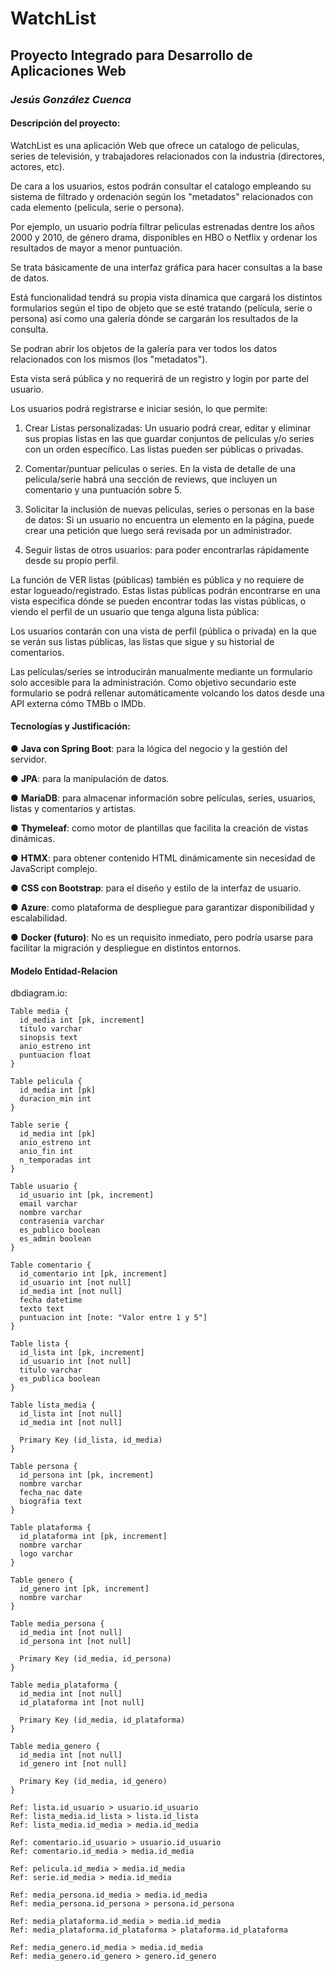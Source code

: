 # WatchList

## Proyecto Integrado para Desarrollo de Aplicaciones Web

### _Jesús González Cuenca_

#### Descripción del proyecto:

WatchList es una aplicación Web que ofrece un catalogo de peliculas, series de televisión, y trabajadores relacionados con la industria (directores, actores, etc).

De cara a los usuarios, estos podrán consultar el catalogo empleando su sistema de filtrado y ordenación según los "metadatos" relacionados con cada elemento (pelicula, serie o persona).

Por ejemplo, un usuario podría filtrar peliculas estrenadas dentre los años 2000 y 2010, de género drama, disponibles en HBO o Netflix y ordenar los resultados de mayor a menor puntuación.

Se trata básicamente de una interfaz gráfica para hacer consultas a la base de datos.

Está funcionalidad tendrá su propia vista dínamica que cargará los distintos formularios según el tipo de objeto que se esté tratando (película, serie o persona) así como una galería dónde se cargarán los resultados de la consulta.

Se podran abrir los objetos de la galería para ver todos los datos relacionados con los mismos (los "metadatos").

Esta vista será pública y no requerirá de un registro y login por parte del usuario.

Los usuarios podrá registrarse e iniciar sesión, lo que permite:

1. Crear Listas personalizadas: Un usuario podrá crear, editar y eliminar sus propias listas en las que guardar conjuntos de peliculas y/o series con un orden específico. Las listas pueden ser públicas o privadas.

2. Comentar/puntuar peliculas o series. En la vista de detalle de una pelicula/serie habrá una sección de reviews, que incluyen un comentario y una puntuación sobre 5.

3. Solicitar la inclusión de nuevas peliculas, series o personas en la base de datos: Si un usuario no encuentra un elemento en la página, puede crear una petición que luego será revisada por un administrador.

4. Seguir listas de otros usuarios: para poder encontrarlas rápidamente desde su propio perfil.

La función de VER listas (públicas) también es pública y no requiere de estar logueado/registrado. Estas listas públicas podrán encontrarse en una vista especifica dónde se pueden encontrar todas las vistas públicas, o viendo el perfil de un usuario que tenga alguna lista pública:

Los usuarios contarán con una vista de perfil (pública o privada) en la que se verán sus listas
públicas, las listas que sigue y su historial de comentarios.

Las películas/series se introducirán manualmente mediante un formulario solo accesible para la
administración. Como objetivo secundario este formulario se podrá rellenar automáticamente
volcando los datos desde una API externa cómo TMBb o IMDb.

#### Tecnologías y Justificación:

● **Java con Spring Boot**: para la lógica del negocio y la gestión del servidor.

● **JPA**: para la manipulación de datos.

● **MariaDB**: para almacenar información sobre películas, series, usuarios, listas y
comentarios y artistas.

● **Thymeleaf**: como motor de plantillas que facilita la creación de vistas dinámicas.

● **HTMX**: para obtener contenido HTML dinámicamente sin necesidad de JavaScript complejo.

● **CSS con Bootstrap**: para el diseño y estilo de la interfaz de usuario.

● **Azure**: como plataforma de despliegue para garantizar disponibilidad y escalabilidad.

● **Docker (futuro)**: No es un requisito inmediato, pero podría usarse para facilitar la
migración y despliegue en distintos entornos.

#### Modelo Entidad-Relacion

dbdiagram.io:

```dbml
Table media {
  id_media int [pk, increment]
  titulo varchar
  sinopsis text
  anio_estreno int
  puntuacion float
}

Table pelicula {
  id_media int [pk]
  duracion_min int
}

Table serie {
  id_media int [pk]
  anio_estreno int
  anio_fin int
  n_temporadas int
}

Table usuario {
  id_usuario int [pk, increment]
  email varchar
  nombre varchar
  contrasenia varchar
  es_publico boolean
  es_admin boolean
}

Table comentario {
  id_comentario int [pk, increment]
  id_usuario int [not null]
  id_media int [not null]
  fecha datetime
  texto text
  puntuacion int [note: "Valor entre 1 y 5"]
}

Table lista {
  id_lista int [pk, increment]
  id_usuario int [not null]
  titulo varchar
  es_publica boolean
}

Table lista_media {
  id_lista int [not null]
  id_media int [not null]

  Primary Key (id_lista, id_media)
}

Table persona {
  id_persona int [pk, increment]
  nombre varchar
  fecha_nac date
  biografia text
}

Table plataforma {
  id_plataforma int [pk, increment]
  nombre varchar
  logo varchar
}

Table genero {
  id_genero int [pk, increment]
  nombre varchar
}

Table media_persona {
  id_media int [not null]
  id_persona int [not null]

  Primary Key (id_media, id_persona)
}

Table media_plataforma {
  id_media int [not null]
  id_plataforma int [not null]

  Primary Key (id_media, id_plataforma)
}

Table media_genero {
  id_media int [not null]
  id_genero int [not null]

  Primary Key (id_media, id_genero)
}

Ref: lista.id_usuario > usuario.id_usuario
Ref: lista_media.id_lista > lista.id_lista
Ref: lista_media.id_media > media.id_media

Ref: comentario.id_usuario > usuario.id_usuario
Ref: comentario.id_media > media.id_media

Ref: pelicula.id_media > media.id_media
Ref: serie.id_media > media.id_media

Ref: media_persona.id_media > media.id_media
Ref: media_persona.id_persona > persona.id_persona

Ref: media_plataforma.id_media > media.id_media
Ref: media_plataforma.id_plataforma > plataforma.id_plataforma

Ref: media_genero.id_media > media.id_media
Ref: media_genero.id_genero > genero.id_genero

```

<!-- TODO: persona con más de un credito distinto -->
<!-- TODO: investigar textura grainy para los fondos -->
<!-- DONE: eliminar spring security y sustituir por otra libreria para encriptar las contraseñas -->